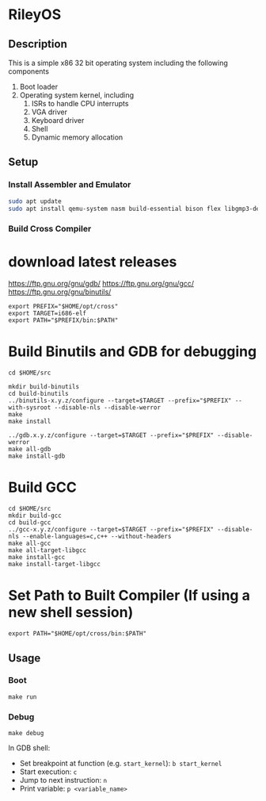 # RileyOS

## Description

This is a simple x86 32 bit operating system including the following components

1. Boot loader
2. Operating system kernel, including
    1. ISRs to handle CPU interrupts
    2. VGA driver
    3. Keyboard driver
    4. Shell
    5. Dynamic memory allocation

## Setup

### Install Assembler and Emulator

```bash
sudo apt update
sudo apt install qemu-system nasm build-essential bison flex libgmp3-dev libmpc-dev libmpfr-dev texinfo
```

### Build Cross Compiler

# download latest releases
https://ftp.gnu.org/gnu/gdb/
https://ftp.gnu.org/gnu/gcc/
https://ftp.gnu.org/gnu/binutils/

```
export PREFIX="$HOME/opt/cross"
export TARGET=i686-elf
export PATH="$PREFIX/bin:$PATH"
```

# Build Binutils and GDB for debugging
```
cd $HOME/src
 
mkdir build-binutils
cd build-binutils
../binutils-x.y.z/configure --target=$TARGET --prefix="$PREFIX" --with-sysroot --disable-nls --disable-werror
make
make install

../gdb.x.y.z/configure --target=$TARGET --prefix="$PREFIX" --disable-werror
make all-gdb
make install-gdb
```

# Build GCC
```
cd $HOME/src
mkdir build-gcc
cd build-gcc
../gcc-x.y.z/configure --target=$TARGET --prefix="$PREFIX" --disable-nls --enable-languages=c,c++ --without-headers
make all-gcc
make all-target-libgcc
make install-gcc
make install-target-libgcc
```

# Set Path to Built Compiler (If using a new shell session)
```
export PATH="$HOME/opt/cross/bin:$PATH"
```

## Usage

### Boot

```
make run
```

### Debug

```
make debug
```

In GDB shell:

- Set breakpoint at function (e.g. `start_kernel`): `b start_kernel`
- Start execution: `c`
- Jump to next instruction: `n`
- Print variable: `p <variable_name>`
